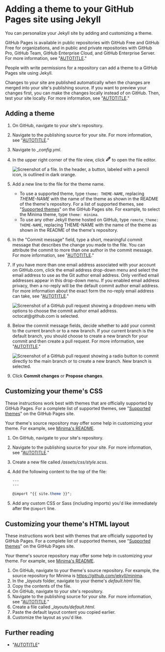 # Adding a theme to your GitHub Pages site using Jekyll

You can personalize your Jekyll site by adding and customizing a theme.

GitHub Pages is available in public repositories with GitHub Free and GitHub Free for organizations, and in public and private repositories with GitHub Pro, GitHub Team, GitHub Enterprise Cloud, and GitHub Enterprise Server. For more information, see "[AUTOTITLE](/get-started/learning-about-github/githubs-plans)."

People with write permissions for a repository can add a theme to a GitHub Pages site using Jekyll.

Changes to your site are published automatically when the changes are merged into your site's publishing source. If you want to preview your changes first, you can make the changes locally instead of on GitHub. Then, test your site locally. For more information, see "[AUTOTITLE](/pages/setting-up-a-github-pages-site-with-jekyll/testing-your-github-pages-site-locally-with-jekyll)."

## Adding a theme

1. On GitHub, navigate to your site's repository.
1. Navigate to the publishing source for your site. For more information, see "[AUTOTITLE](/pages/getting-started-with-github-pages/configuring-a-publishing-source-for-your-github-pages-site)."
1. Navigate to __config.yml_.
1. In the upper right corner of the file view, click <svg version="1.1" width="16" height="16" viewBox="0 0 16 16" class="octicon octicon-pencil" aria-label="Edit file" role="img"><path d="M11.013 1.427a1.75 1.75 0 0 1 2.474 0l1.086 1.086a1.75 1.75 0 0 1 0 2.474l-8.61 8.61c-.21.21-.47.364-.756.445l-3.251.93a.75.75 0 0 1-.927-.928l.929-3.25c.081-.286.235-.547.445-.758l8.61-8.61Zm.176 4.823L9.75 4.81l-6.286 6.287a.253.253 0 0 0-.064.108l-.558 1.953 1.953-.558a.253.253 0 0 0 .108-.064Zm1.238-3.763a.25.25 0 0 0-.354 0L10.811 3.75l1.439 1.44 1.263-1.263a.25.25 0 0 0 0-.354Z"></path></svg> to open the file editor.

   ![Screenshot of a file. In the header, a button, labeled with a pencil icon, is outlined in dark orange.](/assets/images/enterprise/repository/edit-file-edit-button.png)

1. Add a new line to the file for the theme name.
   - To use a supported theme, type `theme: THEME-NAME`, replacing _THEME-NAME_ with the name of the theme as shown in the README of the theme's repository. For a list of supported themes, see "[Supported themes](https://pages.github.com/themes/)" on the GitHub Pages site. For example, to select the Minima theme, type `theme: minima`.
   - To use any other Jekyll theme hosted on GitHub, type `remote_theme: THEME-NAME`, replacing THEME-NAME with the name of the theme as shown in the README of the theme's repository.

1. In the "Commit message" field, type a short, meaningful commit message that describes the change you made to the file. You can attribute the commit to more than one author in the commit message. For more information, see "[AUTOTITLE](/pull-requests/committing-changes-to-your-project/creating-and-editing-commits/creating-a-commit-with-multiple-authors)."

1. If you have more than one email address associated with your account on GitHub.com, click the email address drop-down menu and select the email address to use as the Git author email address. Only verified email addresses appear in this drop-down menu. If you enabled email address privacy, then a no-reply will be the default commit author email address.  For more information about the exact form the no-reply email address can take, see "[AUTOTITLE](/account-and-profile/setting-up-and-managing-your-personal-account-on-github/managing-email-preferences/setting-your-commit-email-address)."

    ![Screenshot of a GitHub pull request showing a dropdown menu with options to choose the commit author email address. octocat@github.com is selected.](/assets/images/help/repository/choose-commit-email-address.png)
1. Below the commit message fields, decide whether to add your commit to the current branch or to a new branch. If your current branch is the default branch, you should choose to create a new branch for your commit and then create a pull request. For more information, see "[AUTOTITLE](/pull-requests/collaborating-with-pull-requests/proposing-changes-to-your-work-with-pull-requests/creating-a-pull-request)."

   ![Screenshot of a GitHub pull request showing a radio button to commit directly to the main branch or to create a new branch. New branch is selected.](/assets/images/help/repository/choose-commit-branch.png)
1. Click **Commit changes** or **Propose changes**.

## Customizing your theme's CSS

These instructions work best with themes that are officially supported by GitHub Pages. For a complete list of supported themes, see "[Supported themes](https://pages.github.com/themes/)" on the GitHub Pages site.

Your theme's source repository may offer some help in customizing your theme. For example, see [Minima's README](https://github.com/jekyll/minima#customizing-templates).

1. On GitHub, navigate to your site's repository.
1. Navigate to the publishing source for your site. For more information, see "[AUTOTITLE](/pages/getting-started-with-github-pages/configuring-a-publishing-source-for-your-github-pages-site)."
1. Create a new file called _/assets/css/style.scss_.
1. Add the following content to the top of the file:

   ```scss
   ---
   ---

   @import "{{ site.theme }}";
   ```

1. Add any custom CSS or Sass (including imports) you'd like immediately after the `@import` line.

## Customizing your theme's HTML layout

These instructions work best with themes that are officially supported by GitHub Pages. For a complete list of supported themes, see "[Supported themes](https://pages.github.com/themes/)" on the GitHub Pages site.

Your theme's source repository may offer some help in customizing your theme. For example, see [Minima's README](https://github.com/jekyll/minima#customizing-templates).

1. On GitHub, navigate to your theme's source repository. For example, the source repository for Minima is https://github.com/jekyll/minima.
1. In the __layouts_ folder, navigate to your theme's _default.html_ file.
1. Copy the contents of the file.
1. On GitHub, navigate to your site's repository.
1. Navigate to the publishing source for your site. For more information, see "[AUTOTITLE](/pages/getting-started-with-github-pages/configuring-a-publishing-source-for-your-github-pages-site)."
1. Create a file called __layouts/default.html_.
1. Paste the default layout content you copied earlier.
1. Customize the layout as you'd like.

## Further reading

- "[AUTOTITLE](/repositories/working-with-files/managing-files/creating-new-files)"
